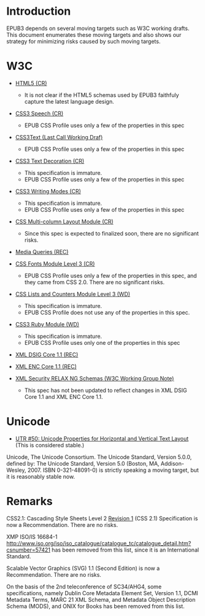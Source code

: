 # Introduction #

EPUB3 depends on several moving targets such as W3C working drafts.  This document enumerates these moving targets and also shows our strategy for minimizing risks caused by such moving targets.


# W3C #


  * [HTML5 (CR)](http://www.w3.org/TR/2012/CR-html5-20121217/)
    * It is not clear if the HTML5 schemas used by EPUB3 faithfuly capture the latest language design.

  * [CSS3 Speech (CR)](http://www.w3.org/TR/css3-speech/)
    * EPUB CSS Profile uses only a few of the properties in this spec

  * [CSS3Text (Last Call Working Draf)](http://www.w3.org/TR/css3-text/)
    * EPUB CSS Profile uses only a few of the properties in this spec

  * [CSS3 Text Decoration (CR)](http://www.w3.org/TR/css-text-decor-3/)
    * This specification is immature.
    * EPUB CSS Profile uses only a few of the properties in this spec

  * [CSS3 Writing Modes (CR)](http://www.w3.org/TR/css3-writing-modes/)
    * This specification is immature.
    * EPUB CSS Profile uses only a few of the properties in this spec

  * [CSS Multi-column Layout Module (CR)](http://www.w3.org/TR/css3-multicol/)
    * Since this spec is expected to finalized soon, there are no significant risks.

  * [Media Queries (REC)](http://www.w3.org/TR/css3-mediaqueries/)

  * [CSS Fonts Module Level 3 (CR)](http://www.w3.org/TR/css3-fonts/)
    * EPUB CSS Profile uses only a few of the properties in this spec,  and they came from CSS 2.0.  There are no significant risks.

  * [CSS Lists and Counters Module Level 3 (WD)](http://www.w3.org/TR/css3-lists/)
    * This specification is immature.
    * EPUB CSS Profile does not use any of the properties in this spec.

  * [CSS3 Ruby Module (WD)](http://www.w3.org/TR/css3-ruby/)
    * This specification is immature.
    * EPUB CSS Profile uses only one of the properties in this spec

  * [XML DSIG Core  1.1 (REC)](http://www.w3.org/TR/xmldsig-core1/)

  * [XML ENC Core  1.1 (REC)](http://www.w3.org/TR/xmlenc-core1/)

  * [XML Security RELAX NG Schemas (W3C Working Group Note)](http://www.w3.org/TR/xmlsec-rngschema/)
    * This spec has not been updated to reflect changes in XML DSIG Core 1.1 and XML ENC Core 1.1.

# Unicode #

  * [UTR #50: Unicode Properties for Horizontal and Vertical Text Layout](http://www.unicode.org/reports/tr50/)  (This is considered stable.)


Unicode, The Unicode Consortium. The Unicode Standard, Version 5.0.0, defined by: The Unicode Standard, Version 5.0 (Boston, MA, Addison-Wesley, 2007. ISBN 0-321-48091-0) is strictly speaking a moving target, but it is reasonably stable now.

# Remarks #

CSS2.1: Cascading Style Sheets Level 2 [Revision 1](https://code.google.com/p/epub-revision/source/detail?r=1) (CSS 2.1) Specification is now a Recommendation. There are no risks.


XMP ISO/IS 16684-1 http://www.iso.org/iso/iso_catalogue/catalogue_tc/catalogue_detail.htm?csnumber=57421 has been removed from this list, since it is an International Standard.

Scalable Vector Graphics (SVG) 1.1 (Second Edition) is now a Recommendation. There are no risks.

On the basis of the 2nd teleconference of SC34/AHG4, some specifications, namely Dublin Core Metadata Element Set, Version 1.1, DCMI Metadata Terms, MARC 21 XML Schema, and Metadata Object Description Schema (MODS), and ONIX for Books has been removed from this list.
